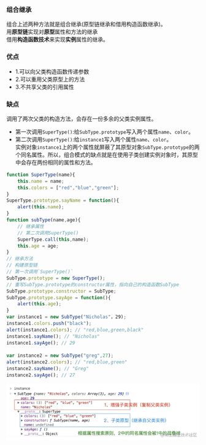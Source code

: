 ### 组合继承  
组合上述两种方法就是组合继承(原型链继承和借用构造函数继承)。  
用**原型链**实现对**原型**属性和方法的继承  
借用**构造函数技术**来实现**实例**属性的继承。

### 优点  
+ 1.可以向父类构造函数传递参数  
+ 2.可以重用父类原型上的方法  
+ 3.不共享父类的引用属性  
### 缺点 
调用了两次父类的构造方法，会存在一份多余的父类实例属性。  
+ 第一次调用`SuperType()`:给`SubType.prototype`写入两个属性`name`、`color`。   
+ 第二次调用`SuperType()`:给`instance1`写入两个属性`name`、`color`。   
实例对象`instance1`上的两个属性就屏蔽了其原型对象`SubType.prototype`的两个同名属性。所以，组合模式的缺点就是在使用子类创建实例对象时，其原型中会存在两份相同的属性和方法。  


```javascript
function SuperType(name){
    this.name = name;
    this.colors = ["red","blue","green"];
}
SuperType.prototype.sayName = function(){
    alert(this.name);
}
function subType(name,age){
    // 继承属性
    // 第二次调用SuperType()  
    SuperType.call(this,name);
    this.age = age;
}
// 继承方法  
// 构建原型链   
// 第一次调用`SuperType()`  
SubType.prototype = new SuperType();  
// 重写SubType.prototype的constructor属性，指向自己的构造函数SubType  
SubType.prototype.constructor = SubType;   
SubType.prototype.sayAge = function(){
    alert(this.age);
}
var instance1 = new SubType("Nicholas"，29);
instance1.colors.push("black");
alert(instance1.colors); // "red,blue,green,black"  
instance1.sayName(); // "Nicholas"
instance1.sayAge(); // 29

var instance2 = new SubType("greg",27);  
alert(instance2.colors); // "red,blue,green"  
instance2.sayName(); // "Greg"  
instance2.sayAge(); // 27
```    

![alt text](image.png)   



